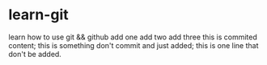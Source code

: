 # learn-git
learn how to use git &amp;&amp; github
add one
add two
add three
this is commited content;
this is something don't commit and just added;
this is one line that don't be added.

